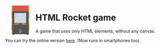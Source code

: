 <p align="center"><img align="left" src="media/arcade.png" width="20%">
<h1>HTML Rocket game</h1><p>A game that uses only HTML elements, without any canvas.</p>
      <p>You can try the online version <a href="https://carloscharlie.github.io/html-rocket-game/">here</a>. (Now runs in smartphones too).</p>
